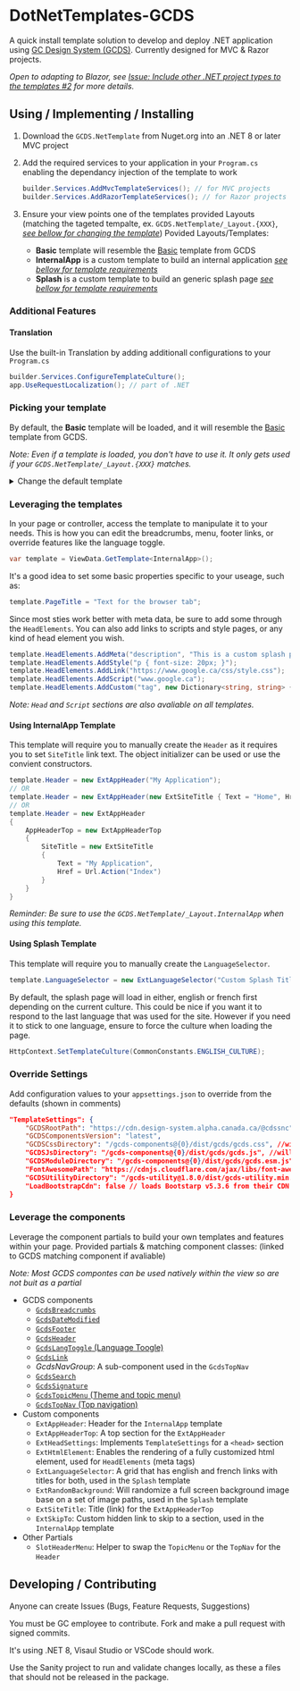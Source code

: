 # DotNetTemplates-GCDS
A quick install template solution to develop and deploy .NET application using [GC Design System (GCDS)](https://github.com/cds-snc/gcds-components). Currently designed for MVC & Razor projects. 

_Open to adapting to Blazor, see [Issue: Include other .NET project types to the templates #2](../../issues/#2) for more details._

## Using / Implementing / Installing

1. Download the `GCDS.NetTemplate` from Nuget.org into an .NET 8 or later MVC project

2. Add the required services to your application in your `Program.cs` enabling the dependancy injection of the template to work
    ```csharp
    builder.Services.AddMvcTemplateServices(); // for MVC projects
    builder.Services.AddRazorTemplateServices(); // for Razor projects
    ```

3. Ensure your view points one of the templates provided Layouts (matching the tageted tempalte, ex. `GCDS.NetTemplate/_Layout.{XXX}`, [_see bellow for changing the template_](#picking-your-template))
   Povided Layouts/Templates:
    - **Basic** template will resemble the [Basic](https://design-system.alpha.canada.ca/en/page-templates/basic/) template from GCDS
    - **InternalApp** is a custom template to build an internal application [_see bellow for template requirements_](#using-internalapp-template)
    - **Splash** is a custom template to build an generic splash page [_see bellow for template requirements_](#using-splash-template)

### Additional Features

#### Translation

Use the built-in Translation by adding additionall configurations to your `Program.cs`

```csharp
builder.Services.ConfigureTemplateCulture();
app.UseRequestLocalization(); // part of .NET
```
### Picking your template

By default, the **Basic** template will be loaded, and it will resemble the [Basic](https://design-system.alpha.canada.ca/en/page-templates/basic/) template from GCDS.

_Note: Even if a template is loaded, you don't have to use it. It only gets used if your `GCDS.NetTemplate/_Layout.{XXX}` matches._

<details>
  <summary>Change the default template</summary>

  **Note: Be sure to use the corrisponding `GCDS.NetTemplate/_Layout.{XXX}` for the chosen template.**

Option 1. Set a default template type globally in the `Program.cs`.

```csharp
builder.Services.AddMvcTemplateServices(typeof(InternalApp)) // for MVC projects
builder.Services.AddRazorTemplateServices(typeof(InternalApp)) // for Razor projects
```

Option 2. Use a different template for a contoller, page or action by applying a `TemplateType` attribute. This Will take precidence over other defaults.

```csharp
[TemplateType(typeof(InternalApp))]
public IActionResult Index() // public class IndexModel : PageModel
```

Option 3. (**MVC only**) Use the template on only some contollers by not registering the service globally in the `Program.cs` and adding a ServiceFilter to the controler that should use it.

```csharp
// Program.cs
builder.Services.AddMvcTemplateServices(global: false)

// Controller
[ServiceFilter(typeof(TemplateActionFilter))] 
public class HomeController : Controller
```

</details>

### Leveraging the templates

In your page or controller, access the template to manipulate it to your needs.
This is how you can edit the breadcrumbs, menu, footer links, or override features like the language toggle.

```csharp
var template = ViewData.GetTemplate<InternalApp>();
```

It's a good idea to set some basic properties specific to your useage, such as:

```csharp
template.PageTitle = "Text for the browser tab";
```

Since most sties work better with meta data, be sure to add some through the `HeadElements`. You can also add links to scripts and style pages, or any kind of head element you wish.

```csharp
template.HeadElements.AddMeta("description", "This is a custom splash page for testing purposes.");
template.HeadElements.AddStyle("p { font-size: 20px; }");
template.HeadElements.AddLink("https://www.google.ca/css/style.css");
template.HeadElements.AddScript("www.google.ca");
template.HeadElements.AddCustom("tag", new Dictionary<string, string> { { "tagAttribute", "value" } }, "innerHtml");
```

_Note: `Head` and `Script` sections are also avaliable on all templates._

#### Using InternalApp Template

This template will require you to manually create the `Header` as it requires you to set `SiteTitle` link text. The object initializer can be used or use the convient constructors.

```csharp
template.Header = new ExtAppHeader("My Application");
// OR
template.Header = new ExtAppHeader(new ExtSiteTitle { Text = "Home", Href = "#" });
// OR
template.Header = new ExtAppHeader
{
    AppHeaderTop = new ExtAppHeaderTop
    {
        SiteTitle = new ExtSiteTitle
        {
            Text = "My Application",
            Href = Url.Action("Index")
        }
    }
}
```

_Reminder: Be sure to use the `GCDS.NetTemplate/_Layout.InternalApp` when using this template._

#### Using Splash Template

This template will require you to manually create the `LanguageSelector`.

```csharp
template.LanguageSelector = new ExtLanguageSelector("Custom Splash Title", "Titre d'éclaboussure personnalisé", Url.Action("Home"));
```

By default, the splash page will load in either, english or french first depending on the current culture.
This could be nice if you want it to respond to the last language that was used for the site.
However if you need it to stick to one language, ensure to force the culture when loading the page.

```csharp
HttpContext.SetTemplateCulture(CommonConstants.ENGLISH_CULTURE);
```

### Override Settings

Add configuration values to your `appsettings.json` to override from the defaults (shown in comments)
```json
"TemplateSettings": {
    "GCDSRootPath": "https://cdn.design-system.alpha.canada.ca/@cdssnc",
    "GCDSComponentsVersion": "latest",
    "GCDSCssDirectory": "/gcds-components@{0}/dist/gcds/gcds.css", //will have the `GCDSComponentsVersion` injected, alternatively a version can be provided directly in place of `{0}`
    "GCDSJsDirectory": "/gcds-components@{0}/dist/gcds/gcds.js", //will have the `GCDSComponentsVersion` injected, alternatively a version can be provided directly in place of `{0}`
    "GCDSModuleDirectory": "/gcds-components@{0}/dist/gcds/gcds.esm.js", //will have the `GCDSComponentsVersion` injected, alternatively a version can be provided directly in place of `{0}`
    "FontAwesomePath": "https://cdnjs.cloudflare.com/ajax/libs/font-awesome/6.4.2/css/all.min.css",
    "GCDSUtilityDirectory": "/gcds-utility@1.8.0/dist/gcds-utility.min.css",
    "LoadBootstrapCdn": false // loads Bootstarp v5.3.6 from their CDN
}
```

### Leverage the components

Leverage the component partials to build your own templates and features within your page.
Provided partials & matching component classes: (linked to GCDS matching component if avaliable)

_Note: Most GCDS compontes can be used natively within the view so are not buit as a partial_

  - GCDS components
    - [`GcdsBreadcrumbs`](https://design-system.alpha.canada.ca/en/components/breadcrumbs/)
    - [`GcdsDateModified`](https://design-system.alpha.canada.ca/en/components/date-modified/)
    - [`GcdsFooter`](https://design-system.alpha.canada.ca/en/components/footer/)
    - [`GcdsHeader`](https://design-system.alpha.canada.ca/en/components/header/)
    - [`GcdsLangToggle` (Language Toogle)](https://design-system.alpha.canada.ca/en/components/language-toggle/)
    - [`GcdsLink`](https://design-system.alpha.canada.ca/en/components/link/)
    - _GcdsNavGroup_: A sub-component used in the `GcdsTopNav`
    - [`GcdsSearch`](https://design-system.alpha.canada.ca/en/components/search/)
    - [`GcdsSignature`](https://design-system.alpha.canada.ca/en/components/signature/)
    - [`GcdsTopicMenu` (Theme and topic menu)](https://design-system.alpha.canada.ca/en/components/theme-and-topic-menu/)
    - [`GcdsTopNav` (Top navigation)](https://design-system.alpha.canada.ca/en/components/top-navigation/)
  - Custom components
    - `ExtAppHeader`: Header for the `InternalApp` template
    - `ExtAppHeaderTop`: A top section for the `ExtAppHeader` 
    - `ExtHeadSettings`: Implements `TemplateSettings` for a `<head>` section
    - `ExtHtmlElement`: Enables the rendering of a fully customized html element, used for `HeadElements` (meta tags)
    - `ExtLanguageSelector`: A grid that has english and french links with titles for both, used in the `Splash` template
    - `ExtRandomBackground`: Will randomize a full screen background image base on a set of image paths, used in the `Splash` template
    - `ExtSiteTitle`: Title (link) for the `ExtAppHeaderTop`
    - `ExtSkipTo`: Custom hidden link to skip to a section, used in the `InternalApp` template
  - Other Partials
    - `SlotHeaderMenu`: Helper to swap the `TopicMenu` or the `TopNav` for the `Header`

## Developing / Contributing

Anyone can create Issues (Bugs, Feature Requests, Suggestions)

You must be GC employee to contribute. Fork and make a pull request with signed commits.

It's using .NET 8, Visaul Studio or VSCode should work.

Use the Sanity project to run and validate changes locally, as these a files that should not be released in the package.
